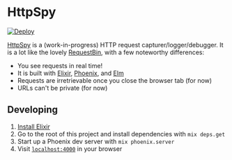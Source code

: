 # HttpSpy

[![Deploy](https://www.herokucdn.com/deploy/button.svg)](https://heroku.com/deploy)

[HttpSpy](https://httpspy.herokuapp.com) is a (work-in-progress) HTTP request capturer/logger/debugger. It is a lot like the lovely [RequestBin](https://requestb.in), with a few noteworthy differences:

  * You see requests in real time!
  * It is built with [Elixir](http://elixir-lang.org/), [Phoenix](http://www.phoenixframework.org/), and [Elm](http://elm-lang.org/)
  * Requests are irretrievable once you close the browser tab (for now)
  * URLs can't be private (for now)

## Developing

  1. [Install Elixir](http://elixir-lang.org/install.html)
  2. Go to the root of this project and install dependencies with `mix deps.get`
  3. Start up a Phoenix dev server with `mix phoenix.server`
  4. Visit [`localhost:4000`](http://localhost:4000) in your browser
